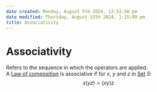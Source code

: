 ```yaml
---  
date created: Monday, August 5th 2024, 12:53:50 pm  
date modified: Thursday, August 15th 2024, 1:15:09 pm  
title: Associativity  
---  
```

# Associativity  
Refers to the sequence in which the operators are applied.  
A [Law of composition](./Law%2520of%2520composition.md) is associative if for $x$, $y$ and $z$ in [Set](./Sets/Set.md) $S$:  
$$x(yz)=(xy)z$$